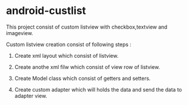 # android-custlist
This project consist of custom listview with checkbox,textview and imageview.

Custom listview creation consist of following steps :

1) Create xml layout which consist of listview.

2) Create anothe xml filw which consist of view row of listview.

3) Create Model class which consist of getters and setters.

4) Create custom adapter which will holds the data and send the data to adapter view.

